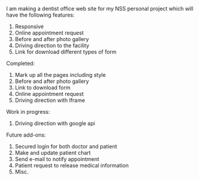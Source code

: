 I am making a dentist office web site for my NSS personal project which will have the following features:

1. Responsive 
2. Online appointment request
3. Before and after photo gallery 
4. Driving direction to the facility 
5. Link for download different types of form

Completed:
1. Mark up all the  pages including style
2. Before and after photo gallery 
3. Link to download form
4. Online appointment request 
5. Driving direction with Iframe 

Work in progress:
1. Driving direction with google api

Future add-ons:
1. Secured login for both doctor and patient 
2. Make and update patient chart
3. Send e-mail to notify appointment
4. Patient request to release medical information
3. Misc.

